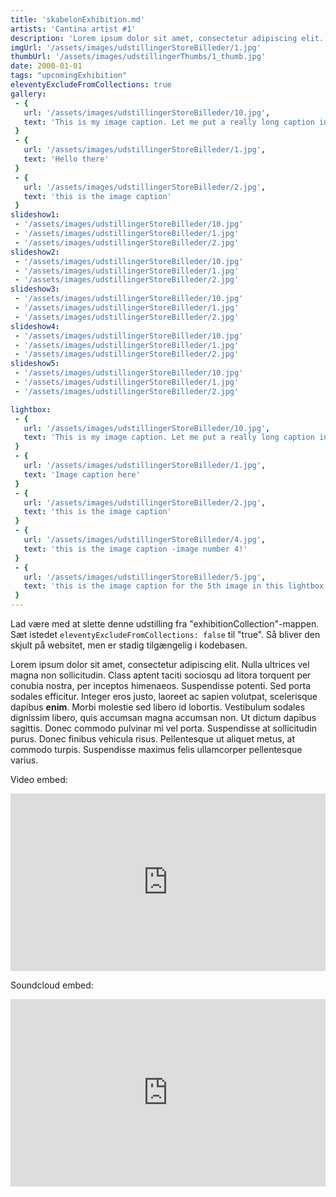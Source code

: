 ```yaml
---
title: 'skabelonExhibition.md'
artists: 'Cantina artist #1'
description: 'Lorem ipsum dolor sit amet, consectetur adipiscing elit. Nulla ultrices vel magna non sollicitudin'
imgUrl: '/assets/images/udstillingerStoreBilleder/1.jpg'
thumbUrl: '/assets/images/udstillingerThumbs/1_thumb.jpg'
date: 2000-01-01
tags: "upcomingExhibition"
eleventyExcludeFromCollections: true
gallery:
 - {
   url: '/assets/images/udstillingerStoreBilleder/10.jpg',
   text: 'This is my image caption. Let me put a really long caption in here to see how it looks, when the line breaks'
 }
 - {
   url: '/assets/images/udstillingerStoreBilleder/1.jpg',
   text: 'Hello there'
 }
 - {
   url: '/assets/images/udstillingerStoreBilleder/2.jpg',
   text: 'this is the image caption'
 }
slideshow1:
 - '/assets/images/udstillingerStoreBilleder/10.jpg'
 - '/assets/images/udstillingerStoreBilleder/1.jpg'
 - '/assets/images/udstillingerStoreBilleder/2.jpg'
slideshow2:
 - '/assets/images/udstillingerStoreBilleder/10.jpg'
 - '/assets/images/udstillingerStoreBilleder/1.jpg'
 - '/assets/images/udstillingerStoreBilleder/2.jpg'
slideshow3:
 - '/assets/images/udstillingerStoreBilleder/10.jpg'
 - '/assets/images/udstillingerStoreBilleder/1.jpg'
 - '/assets/images/udstillingerStoreBilleder/2.jpg'
slideshow4:
 - '/assets/images/udstillingerStoreBilleder/10.jpg'
 - '/assets/images/udstillingerStoreBilleder/1.jpg'
 - '/assets/images/udstillingerStoreBilleder/2.jpg'
slideshow5:
 - '/assets/images/udstillingerStoreBilleder/10.jpg'
 - '/assets/images/udstillingerStoreBilleder/1.jpg'
 - '/assets/images/udstillingerStoreBilleder/2.jpg'

lightbox:
 - {
   url: '/assets/images/udstillingerStoreBilleder/10.jpg',
   text: 'This is my image caption. Let me put a really long caption in here to see how it looks, when the line breaks'
 }
 - {
   url: '/assets/images/udstillingerStoreBilleder/1.jpg',
   text: 'Image caption here'
 }
 - {
   url: '/assets/images/udstillingerStoreBilleder/2.jpg',
   text: 'this is the image caption'
 }
 - {
   url: '/assets/images/udstillingerStoreBilleder/4.jpg',
   text: 'this is the image caption -image number 4!'
 }
 - {
   url: '/assets/images/udstillingerStoreBilleder/5.jpg',
   text: 'this is the image caption for the 5th image in this lightbox'
 }
---
```


Lad være med at slette denne udstilling fra "exhibitionCollection"-mappen. Sæt istedet <code>eleventyExcludeFromCollections: false</code> til "true". Så bliver den skjult på websitet, men er stadig tilgængelig i kodebasen.

Lorem ipsum dolor sit amet, consectetur adipiscing elit. Nulla ultrices vel magna non sollicitudin. Class aptent taciti sociosqu ad litora torquent per conubia nostra, per inceptos himenaeos. Suspendisse potenti. Sed porta sodales efficitur. Integer eros justo, laoreet ac sapien volutpat, scelerisque dapibus **enim**. Morbi molestie sed libero id lobortis. Vestibulum sodales dignissim libero, quis accumsan magna accumsan non. Ut dictum dapibus sagittis. Donec commodo pulvinar mi vel porta. Suspendisse at sollicitudin purus. Donec finibus vehicula risus. Pellentesque ut aliquet metus, at commodo turpis. Suspendisse maximus felis ullamcorper pellentesque varius.  

<p>Video embed:</p>
<p><div style="padding:56.25% 0 0 0;position:relative;"><iframe src="https://player.vimeo.com/video/535814873?color=000000&title=0&byline=0&portrait=0&badge=0" style="position:absolute;top:0;left:0;width:100%;height:100%;" frameborder="0" allow="autoplay; fullscreen; picture-in-picture" allowfullscreen></iframe></div><script src="https://player.vimeo.com/api/player.js"></script></p>
<p>Soundcloud embed:</p>
<p><iframe width="100%" height="300" scrolling="no" frameborder="no" allow="autoplay" src="https://w.soundcloud.com/player/?url=https%3A//api.soundcloud.com/playlists/127755258&color=%23ff5500&auto_play=false&hide_related=false&show_comments=true&show_user=true&show_reposts=false&show_teaser=true&visual=true"></iframe></p>

